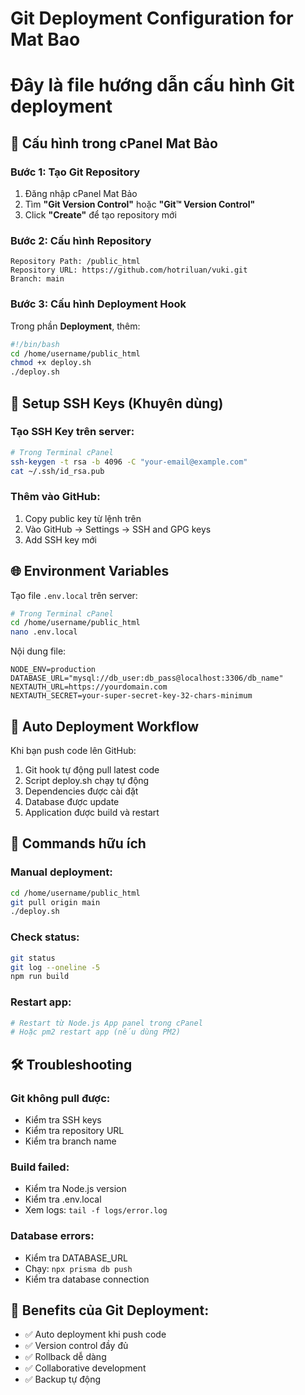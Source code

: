 # Git Deployment Configuration for Mat Bao
# Đây là file hướng dẫn cấu hình Git deployment

## 🔧 Cấu hình trong cPanel Mat Bảo

### Bước 1: Tạo Git Repository
1. Đăng nhập cPanel Mat Bảo
2. Tìm **"Git Version Control"** hoặc **"Git™ Version Control"**
3. Click **"Create"** để tạo repository mới

### Bước 2: Cấu hình Repository
```
Repository Path: /public_html
Repository URL: https://github.com/hotriluan/vuki.git
Branch: main
```

### Bước 3: Cấu hình Deployment Hook
Trong phần **Deployment**, thêm:
```bash
#!/bin/bash
cd /home/username/public_html
chmod +x deploy.sh
./deploy.sh
```

## 🔑 Setup SSH Keys (Khuyên dùng)

### Tạo SSH Key trên server:
```bash
# Trong Terminal cPanel
ssh-keygen -t rsa -b 4096 -C "your-email@example.com"
cat ~/.ssh/id_rsa.pub
```

### Thêm vào GitHub:
1. Copy public key từ lệnh trên
2. Vào GitHub → Settings → SSH and GPG keys
3. Add SSH key mới

## 🌐 Environment Variables

Tạo file `.env.local` trên server:
```bash
# Trong Terminal cPanel
cd /home/username/public_html
nano .env.local
```

Nội dung file:
```env
NODE_ENV=production
DATABASE_URL="mysql://db_user:db_pass@localhost:3306/db_name"
NEXTAUTH_URL=https://yourdomain.com
NEXTAUTH_SECRET=your-super-secret-key-32-chars-minimum
```

## 🔄 Auto Deployment Workflow

Khi bạn push code lên GitHub:
1. Git hook tự động pull latest code
2. Script deploy.sh chạy tự động
3. Dependencies được cài đặt
4. Database được update
5. Application được build và restart

## 📝 Commands hữu ích

### Manual deployment:
```bash
cd /home/username/public_html
git pull origin main
./deploy.sh
```

### Check status:
```bash
git status
git log --oneline -5
npm run build
```

### Restart app:
```bash
# Restart từ Node.js App panel trong cPanel
# Hoặc pm2 restart app (nếu dùng PM2)
```

## 🛠️ Troubleshooting

### Git không pull được:
- Kiểm tra SSH keys
- Kiểm tra repository URL
- Kiểm tra branch name

### Build failed:
- Kiểm tra Node.js version
- Kiểm tra .env.local
- Xem logs: `tail -f logs/error.log`

### Database errors:
- Kiểm tra DATABASE_URL
- Chạy: `npx prisma db push`
- Kiểm tra database connection

## 🎯 Benefits của Git Deployment:
- ✅ Auto deployment khi push code
- ✅ Version control đầy đủ
- ✅ Rollback dễ dàng
- ✅ Collaborative development
- ✅ Backup tự động